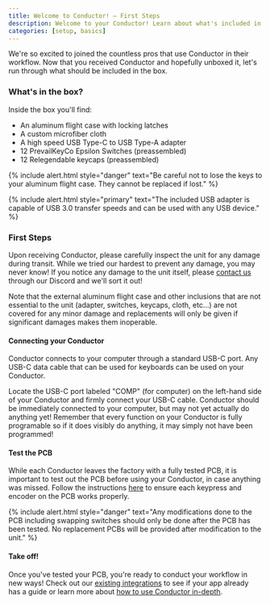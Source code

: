 ```yaml
---
title: Welcome to Conductor! — First Steps
description: Welcome to your Conductor! Learn about what's included in the box and how to get started customizing Conductor.
categories: [setup, basics]
---
```


We're so excited to joined the countless pros that use Conductor in their workflow. Now that you received Conductor and hopefully unboxed it, let's run through what should be included in the box.

### What's in the box?

Inside the box you'll find:

- An aluminum flight case with locking latches
- A custom microfiber cloth
- A high speed USB Type-C to USB Type-A adapter
- 12 PrevailKeyCo Epsilon Switches (preassembled)
- 12 Relegendable keycaps (preassembled)

{% include alert.html style="danger" text="Be careful not to lose the keys to your aluminum flight case. They cannot be replaced if lost." %}

{% include alert.html style="primary" text="The included USB adapter is capable of USB 3.0 transfer speeds and can be used with any USB device." %}

### First Steps

Upon receiving Conductor, please carefully inspect the unit for any damage during transit. While we tried our hardest to prevent any damage, you may never know! If you notice any damage to the unit itself, please [contact us](https://discord.gg/XVSV72Sn) through our Discord and we'll sort it out!

Note that the external aluminum flight case and other inclusions that are not essential to the unit (adapter, switches, keycaps, cloth, etc...) are not covered for any minor damage and replacements will only be given if significant damages makes them inoperable.

#### Connecting your Conductor

Conductor connects to your computer through a standard USB-C port. Any USB-C data cable that can be used for keyboards can be used on your Conductor. 

Locate the USB-C port labeled "COMP" (for computer) on the left-hand side of your Conductor and firmly connect your USB-C cable. Conductor should be immediately connected to your computer, but may not yet actually do anything yet! Remember that every function on your Conductor is fully programable so if it does visibly do anything, it may simply not have been programmed!

#### Test the PCB

While each Conductor leaves the factory with a fully tested PCB, it is important to test out the PCB before using your Conductor, in case anything was missed. Follow the instructions [here](/setup/basics/testing-the-pcb/) to ensure each keypress and encoder on the PCB works properly.

{% include alert.html style="danger" text="Any modifications done to the PCB including swapping switches should only be done after the PCB has been tested. No replacement PCBs will be provided after modification to the unit." %}

#### Take off!

Once you've tested your PCB, you're ready to conduct your workflow in new ways! Check out our [existing integrations](/integrations/apps/) to see if your app already has a guide or learn more about [how to use Conductor in-depth](/setup/basics/).